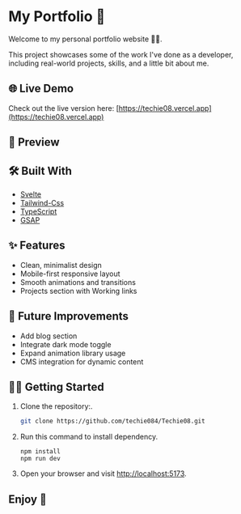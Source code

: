 # My Portfolio 🎉

Welcome to my personal portfolio website 🤸🤍.

This project showcases some of the work I've done as a developer, including real-world projects, skills, and a little bit about me.

## 🌐 Live Demo

Check out the live version here: [https://techie08.vercel.app](https://techie08.vercel.app)

## 📸 Preview

<!-- ![Portfolio Screenshot](./screenshot.png) -->

## 🛠 Built With

- [Svelte](https://svelte.dev/)
- [Tailwind-Css](https://tailwindcss.com)
- [TypeScript](https:typesctiplaang.org)
- [GSAP](https://gsap.com)

## ✨ Features

- Clean, minimalist design
- Mobile-first responsive layout
- Smooth animations and transitions
- Projects section with Working links

## 🚧 Future Improvements

- Add blog section
- Integrate dark mode toggle
- Expand animation library usage
- CMS integration for dynamic content

## 🧑‍💻 Getting Started

1. Clone the repository:.

   ```bash
   git clone https://github.com/techie084/Techie08.git
   ```

2. Run this command to install dependency.

   ```npm
   npm install
   npm run dev
   ```

3. Open your browser and visit <http://localhost:5173>.

## Enjoy 🥳
